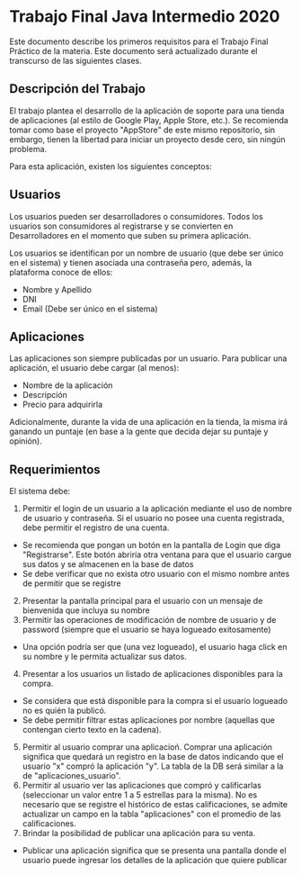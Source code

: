 Trabajo Final Java Intermedio 2020
==================================

Este documento describe los primeros requisitos para el Trabajo Final Práctico de la materia. Este documento será actualizado durante el transcurso de las siguientes clases.

Descripción del Trabajo
------------------------ 

El trabajo plantea el desarrollo de la aplicación de soporte para una tienda de aplicaciones (al estilo de Google Play, Apple Store, etc.). Se recomienda tomar como base el proyecto "AppStore" de este mismo repositorio, sin embargo, tienen la libertad para iniciar un proyecto desde cero, sin ningún problema.

Para esta aplicación, existen los siguientes conceptos:

Usuarios
--------

Los usuarios pueden ser desarrolladores o consumidores. Todos los usuarios son consumidores al registrarse y se convierten en Desarrolladores en el momento que suben su primera aplicación. 

Los usuarios se identifican por un nombre de usuario (que debe ser único en el sistema) y tienen asociada una contraseña pero, además, la plataforma conoce de ellos:

*	Nombre y Apellido
*	DNI
*	Email (Debe ser único en el sistema)


Aplicaciones
------------

Las aplicaciones son siempre publicadas por un usuario. Para publicar una aplicación, el usuario debe cargar (al menos):

*	Nombre de la aplicación
* 	Descripción
*	Precio para adquirirla

Adicionalmente, durante la vida de una aplicación en la tienda, la misma irá ganando un puntaje (en base a la gente que decida dejar su puntaje y opinión). 


Requerimientos 
--------------

El sistema debe:

1.	Permitir el login de un usuario a la aplicación mediante el uso de nombre de usuario y contraseña. Si el usuario no posee una cuenta registrada, debe permitir el registro de una cuenta.
* Se recomienda que pongan un botón en la pantalla de Login que diga "Registrarse". Este botón abriría otra ventana para que el usuario cargue sus datos y se almacenen en la base de datos
* Se debe verificar que no exista otro usuario con el mismo nombre antes de permitir que se registre
2.	Presentar la pantalla principal para el usuario con un mensaje de bienvenida que incluya su nombre
3.	Permitir las operaciones de modificación de nombre de usuario y de password (siempre que el usuario se haya logueado exitosamente)
* Una opción podría ser que (una vez logueado), el usuario haga click en su nombre y le permita actualizar sus datos.
4.	Presentar a los usuarios un listado de aplicaciones disponibles para la compra.
* Se considera que está disponible para la compra si el usuario logueado no es quién la publicó.
* Se debe permitir filtrar estas aplicaciones por nombre (aquellas que contengan cierto texto en la cadena).
5. Permitir al usuario comprar una aplicacioń. Comprar una aplicación significa que quedará un registro en la base de datos indicando que el usuario "x" compró la aplicación "y". La tabla de la DB será similar a la de "aplicaciones_usuario".
6. Permitir al usuario ver las aplicaciones que compró y calificarlas (seleccionar un valor entre 1 a 5 estrellas para la misma). No es necesario que se registre el histórico de estas calificaciones, se admite actualizar un campo en la tabla "aplicaciones" con el promedio de las calificaciones.
7.	Brindar la posibilidad de publicar una aplicación para su venta.
* Publicar una aplicación significa que se presenta una pantalla donde el usuario puede ingresar los detalles de la aplicación que quiere publicar


